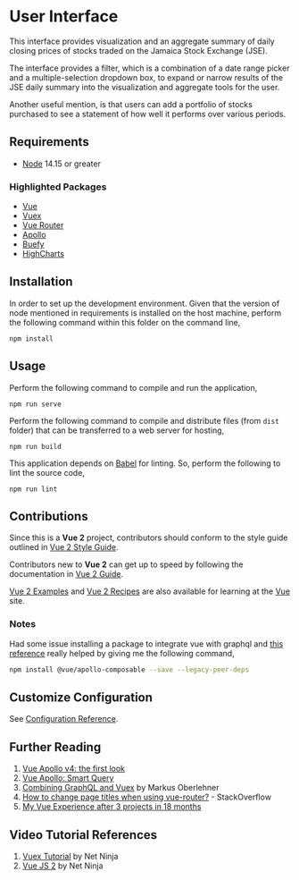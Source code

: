# User Interface

This interface provides visualization and an aggregate summary of daily closing prices of stocks traded on the Jamaica Stock Exchange (JSE).

The interface provides a filter, which is a combination of a date range picker and a multiple-selection dropdown box, to expand or narrow results of the JSE daily summary into the visualization and aggregate tools for the user.

Another useful mention, is that users can add a portfolio of stocks purchased to see a statement of how well it performs over various periods.

## Requirements

 * [Node](https://nodejs.org/en/) 14.15 or greater

### Highlighted Packages

 * [Vue](https://vuejs.org/)
 * [Vuex](https://vuex.vuejs.org/)
 * [Vue Router](https://router.vuejs.org/)
 * [Apollo](https://www.apollographql.com/docs/react/)
 * [Buefy](https://buefy.org/)
 * [HighCharts](https://www.highcharts.com/)
 
## Installation

In order to set up the development environment. Given that the version of node mentioned in requirements is installed on the host machine, perform the following command within this folder on the command line,

```
npm install
```

## Usage

Perform the following command to compile and run the application,

```
npm run serve
```

Perform the following command to compile and distribute files (from `dist` folder) that can be transferred to a web server for hosting,

```
npm run build
```

This application depends on [Babel](https://babeljs.io/) for linting. So, perform the following to lint the source code,
```
npm run lint
```

## Contributions

Since this is a **Vue 2** project, contributors should conform to the style guide outlined in [Vue 2 Style Guide](https://vuejs.org/v2/style-guide/).

Contributors new to **Vue 2** can get up to speed by following the documentation in [Vue 2 Guide](https://vuejs.org/v2/guide/).

[Vue 2 Examples](https://vuejs.org/v2/examples/) and [Vue 2 Recipes](https://vuejs.org/v2/cookbook/) are also available for learning at the [Vue](https://vuejs.org/) site.

### Notes

Had some issue installing a package to integrate vue with graphql and [this reference](https://www.gitmemory.com/issue/vuejs/vue-apollo/1156/821996642) really helped by giving me the following command,

```bash
npm install @vue/apollo-composable --save --legacy-peer-deps
```
## Customize Configuration

See [Configuration Reference](https://cli.vuejs.org/config/).

## Further Reading

1. [Vue Apollo v4: the first look](https://dev.to/n_tepluhina/vue-apollo-v4-the-first-look-c32)
2. [Vue Apollo: Smart Query](https://apollo.vuejs.org/api/smart-query.html#options)
3. [Combining GraphQL and Vuex](https://markus.oberlehner.net/blog/combining-graphql-and-vuex/) by Markus Oberlehner
4. [How to change page titles when using vue-router?](https://stackoverflow.com/questions/51639850/how-to-change-page-titles-when-using-vue-router) - StackOverflow
5. [My Vue Experience after 3 projects in 18 months](https://dev.to/crisarji/my-vue-experience-after-3-projects-in-18-months-456c)

## Video Tutorial References

1. [Vuex Tutorial](https://www.youtube.com/playlist?list=PL4cUxeGkcC9i371QO_Rtkl26MwtiJ30P2) by Net Ninja
2. [Vue JS 2](https://www.youtube.com/playlist?list=PL4cUxeGkcC9gQcYgjhBoeQH7wiAyZNrYa) by Net Ninja